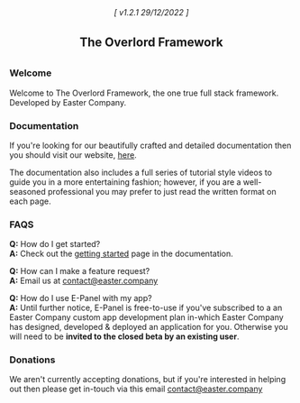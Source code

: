 <h6 align="center" style="border-bottom:0px;padding:9px 0 0 0;"> [ v1.2.1 29/12/2022 ] </h6>
<h2 align="center" style="margin-bottom:32px;border-bottom:0px;"> The Overlord Framework </h1>

### Welcome

Welcome to The Overlord Framework, the one true full stack framework. Developed by Easter Company.

### Documentation

If you're looking for our beautifully crafted and detailed documentation then you should visit our website,
[here](https://www.easter.company/overlord).

The documentation also includes a full series of tutorial style videos to guide you in a more entertaining fashion;
however, if you are a well-seasoned professional you may prefer to just read the written format on each page.

### FAQS

**Q:** How do I get started?<br/>
**A:** Check out the [getting started](https://www.easter.company/overlord/getting_started) page in the documentation.

**Q:** How can I make a feature request?<br/>
**A:** Email us at [contact@easter.company](mailto:contact@easter.company)

**Q:** How do I use E-Panel with my app?<br/>
**A:** Until further notice, E-Panel is free-to-use if you've subscribed to a an Easter Company custom app development
plan in-which Easter Company has designed, developed & deployed an application for you. Otherwise you will need to be
**invited to the closed beta by an existing user**.

### Donations

We aren't currently accepting donations, but if you're interested in helping out then please get in-touch via this email
[contact@easter.company](mailto:contact@easter.company)
